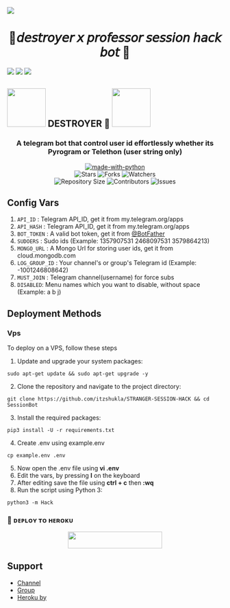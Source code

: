 <img src="https://user-images.githubusercontent.com/73097560/115834477-dbab4500-a447-11eb-908a-139a6edaec5c.gif">
<h1 align= center>🍁𝘥𝘦𝘴𝘵𝘳𝘰𝘺𝘦𝘳 𝘹 𝘱𝘳𝘰𝘧𝘦𝘴𝘴𝘰𝘳 
𝘴𝘦𝘴𝘴𝘪𝘰𝘯 𝘩𝘢𝘤𝘬 𝘣𝘰𝘵 🍁</h1>
<img src="https://user-images.githubusercontent.com/73097560/115834477-dbab4500-a447-11eb-908a-139a6edaec5c.gif">
<img src="https://readme-typing-svg.herokuapp.com?color=FF0085&width=620&lines=🍁+🚩+𝗣𝗢𝗪𝗘𝗥𝗘𝗗+𝗕𝗬+𝗗𝗘𝗦𝗧𝗥𝗢𝗬𝗘𝗥+🚩+🍁"></b>
<img src="https://user-images.githubusercontent.com/73097560/115834477-dbab4500-a447-11eb-908a-139a6edaec5c.gif">

<h2> <img src="https://github.com/KEX001/STORM-UB/blob/main/res/cat_gif.gif" width="90px"> DESTROYER 🌿 <img src = "https://github.com/KEX001/STORM-UB/blob/main/res/cat1.gif" width="90px"> </h1>


<h3 align = center>A telegram bot that control user id effortlessly whether its Pyrogram or Telethon (user string only)</h3>
<p align="center">
<a href="https://python.org"><img src="http://forthebadge.com/images/badges/made-with-python.svg" alt="made-with-python"></a>
<br>
    <img src="https://img.shields.io/github/stars/Adithakur008/DESTROYER-SESSION-HACK?style=for-the-badge" alt="Stars">
    <img src="https://img.shields.io/github/forks/Adithakur008/DESTROYER-SESSION-HACK?style=for-the-badge" alt="Forks">
    <img src="https://img.shields.io/github/watchers/itzshukla/Adithakur008/DESTROYER-SESSION-HACK?style=for-the-badge" alt="Watchers"> 
<br>
    <img src="https://img.shields.io/github/repo-size/Adithakur008/DESTROYER-SESSION-HACK?style=for-the-badge" alt="Repository Size">
    <img src="https://img.shields.io/github/contributors/Adithakur008/DESTROYER-SESSION-HACK?style=for-the-badge" alt="Contributors">
    <img src="https://img.shields.io/github/issues/Adithakur008/DESTROYER-SESSION-HACK?style=for-the-badge" alt="Issues">
</p>

## Config Vars

1. `API_ID` : Telegram API_ID, get it from my.telegram.org/apps
2. `API_HASH` : Telegram API_ID, get it from my.telegram.org/apps
3. `BOT_TOKEN` : A valid bot token, get it from [@BotFather](https://t.me/BotFather)
4. `SUDOERS` : Sudo ids (Example: 1357907531 2468097531 3579864213)
5. `MONGO_URL` : A Mongo Url for storing user ids, get it from cloud.mongodb.com
6. `LOG_GROUP_ID` : Your channel's or group's Telegram id (Example: -1001246808642)
7. `MUST_JOIN` : Telegram channel(username) for force subs
8. `DISABLED`: Menu names which you want to disable, without space (Example: a b j)

## Deployment Methods

### Vps

To deploy on a VPS, follow these steps

1. Update and upgrade your system packages:

```
sudo apt-get update && sudo apt-get upgrade -y
```

2. Clone the repository and navigate to the project directory:

```
git clone https://github.com/itzshukla/STRANGER-SESSION-HACK && cd SessionBot
```

3. Install the required packages:

```
pip3 install -U -r requirements.txt
```

4. Create .env using example.env

```
cp example.env .env
```

5. Now open the .env file using **vi .env**
6. Edit the vars, by pressing **I** on the keyboard
7. After editing save the file using **ctrl + c** then **:wq**
8. Run the script using Python 3:

```
python3 -m Hack
```

### 🚀 ᴅᴇᴘʟᴏʏ ᴛᴏ ʜᴇʀᴏᴋᴜ
  
  <p align="center"><a href="https://dashboard.heroku.com/new?template=https://github.com/Adithakur008/DESTROYER-SESSION-HACK"> <img src="https://img.shields.io/badge/Deploy%20To%20Heroku-black?style=for-the-badge&logo=heroku" width="220" height="38.45"/></a></p>


## Support

- [Channel](https://t.me/PROFESSOR_77XX)
- [Group](https://t.me/+qYRBJgZsARpkNWJl)
- [Heroku by](t.me/PROFESSOR_77X)
